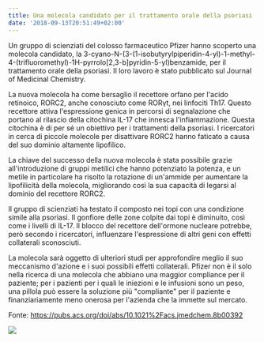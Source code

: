 ```yaml
---
title: Una molecola candidato per il trattamento orale della psoriasi
date: '2018-09-13T20:51:49+02:00'
---
```

Un gruppo di scienziati del colosso farmaceutico Pfizer hanno scoperto una molecola candidato, la 3-cyano-N-(3-(1-isobutyrylpiperidin-4-yl)-1-methyl-4-(trifluoromethyl)-1H-pyrrolo\[2,3-b]pyridin-5-yl)benzamide, per il trattamento orale della psoriasi. Il loro lavoro è stato pubblicato sul Journal of Medicinal Chemistry.

La nuova molecola ha come bersaglio il recettore orfano per l'acido retinoico, RORC2, anche conosciuto come RORγt, nei linfociti Th17. Questo recettore attiva l'espressione genica in percorsi di segnalazione che portano al rilascio della citochina IL-17 che innesca l'infiammazione. Questa citochina è di per sé un obiettivo per i trattamenti della psoriasi. I ricercatori in cerca di piccole molecole per disattivare RORC2 hanno faticato a causa del suo dominio altamente lipofilico.

 La chiave del successo della nuova molecola è stata possibile grazie all'introduzione di gruppi metilici che hanno potenziato la potenza, e un metile in particolare ha risolto la rotazione di un'ammide per aumentare la lipofilicità della molecola, migliorando così la sua capacità di legarsi al dominio del recettore RORC2.

 Il gruppo di scienziati ha testato il composto nei topi con una condizione simile alla psoriasi. Il gonfiore delle zone colpite dai topi è diminuito, così come i livelli di IL-17. Il blocco del recettore dell'ormone nucleare potrebbe, però secondo i ricercatori, influenzare l'espressione di altri geni con effetti collaterali sconosciuti.

La molecola sarà oggetto di ulteriori studi per approfondire meglio il suo meccanismo d'azione e i suoi possibili effetti collaterali. Pfizer non è il solo nella ricerca di una molecola che abbiano una maggior compliance per il paziente; per i pazienti per i quali le iniezioni e le infusioni sono un peso, una pillola può essere la soluzione più "compliante" per il paziente e finanziariamente meno onerosa per l'azienda che la immette sul mercato.

 Fonte: https://pubs.acs.org/doi/abs/10.1021%2Facs.jmedchem.8b00392

![](/img/img_3326.jpg)
